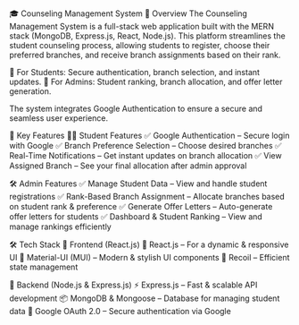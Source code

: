 🎓 Counseling Management System
📌 Overview
The Counseling Management System is a full-stack web application built with the MERN stack (MongoDB, Express.js, React, Node.js). This platform streamlines the student counseling process, allowing students to register, choose their preferred branches, and receive branch assignments based on their rank.

🔹 For Students: Secure authentication, branch selection, and instant updates.
🔹 For Admins: Student ranking, branch allocation, and offer letter generation.

The system integrates Google Authentication to ensure a secure and seamless user experience.

🚀 Key Features
🧑‍🎓 Student Features
✅ Google Authentication – Secure login with Google
✅ Branch Preference Selection – Choose desired branches
✅ Real-Time Notifications – Get instant updates on branch allocation
✅ View Assigned Branch – See your final allocation after admin approval

🛠️ Admin Features
✅ Manage Student Data – View and handle student registrations
✅ Rank-Based Branch Assignment – Allocate branches based on student rank & preference
✅ Generate Offer Letters – Auto-generate offer letters for students
✅ Dashboard & Student Ranking – View and manage rankings efficiently

🛠️ Tech Stack
🎨 Frontend (React.js)
🚀 React.js – For a dynamic & responsive UI
🎨 Material-UI (MUI) – Modern & stylish UI components
🔗 Recoil – Efficient state management

🔧 Backend (Node.js & Express.js)
⚡ Express.js – Fast & scalable API development
📦 MongoDB & Mongoose – Database for managing student data
🔑 Google OAuth 2.0 – Secure authentication via Google

